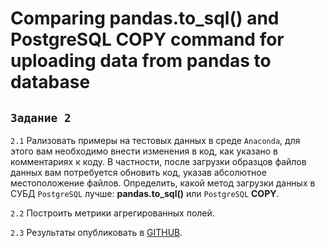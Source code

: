 # Comparing pandas.to_sql() and PostgreSQL COPY command for uploading data from pandas to database

## `Задание 2`

`2.1` Рализовать примеры на тестовых данных в среде `Anaconda`, для этого вам необходимо внести изменения в код, как указано в комментариях к коду. 
В частности, после загрузки образцов файлов данных вам потребуется обновить код, указав абсолютное местоположение файлов. Определить, какой метод загрузки данных в СУБД `PostgreSQL` лучше: **pandas.to_sql()** или `PostgreSQL` **COPY**.

`2.2` Построить метрики агрегированных полей.

`2.3` Результаты опубликовать в [GITHUB](https://github.com/).
